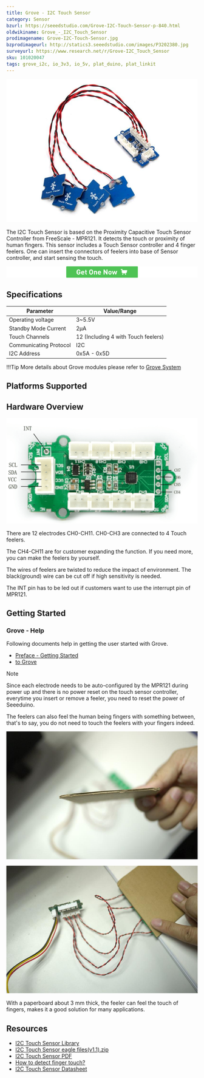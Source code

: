 ```yaml
---
title: Grove - I2C Touch Sensor
category: Sensor
bzurl: https://seeedstudio.com/Grove-I2C-Touch-Sensor-p-840.html
oldwikiname: Grove_-_I2C_Touch_Sensor
prodimagename: Grove-I2C-Touch-Sensor.jpg
bzprodimageurl: http://statics3.seeedstudio.com/images/P3202380.jpg
surveyurl: https://www.research.net/r/Grove-I2C_Touch_Sensor
sku: 101020047
tags: grove_i2c, io_3v3, io_5v, plat_duino, plat_linkit
---
```


![](https://raw.githubusercontent.com/SeeedDocument/Grove-I2C_Touch_Sensor/master/img/Grove-I2C-Touch-Sensor.jpg)

The I2C Touch Sensor is based on the Proximity Capacitive Touch Sensor Controller from FreeScale - MPR121. It detects the touch or proximity of human fingers. This sensor includes a Touch Sensor controller and 4 finger feelers. One can insert the connectors of feelers into base of Sensor controller, and start sensing the touch. 

[![](https://raw.githubusercontent.com/SeeedDocument/common/master/Get_One_Now_Banner.png)](http://www.seeedstudio.com/depot/Grove-I2C-Touch-Sensor-p-840.html)

Specifications
-------------

| Parameter              | Value/Range                         |
|------------------------|-------------------------------------|
| Operating voltage      | 3~5.5V                              |
| Standby Mode Current   | 2μA                                 |
| Touch Channels         | 12 (Including 4 with Touch feelers) |
| Communicating Protocol | I2C                                 |
| I2C Address            | 0x5A - 0x5D                         |

!!!Tip
    More details about Grove modules please refer to [Grove System](http://wiki.seeed.cc/Grove_System/)
    
Platforms Supported
-------------------

Hardware Overview
-----------------

![](https://raw.githubusercontent.com/SeeedDocument/Grove-I2C_Touch_Sensor/master/img/DSC_0030.png)

There are 12 electrodes CH0-CH11. CH0-CH3 are connected to 4 Touch feelers.

The CH4-CH11 are for customer expanding the function. If you need more, you can make the feelers by yourself.

The wires of feelers are twisted to reduce the impact of environment. The black(ground) wire can be cut off if high sensitivity is needed.

The INT pin has to be led out if customers want to use the interrupt pin of MPR121.

Getting Started
---------------

### **Grove - Help**

Following documents help in getting the user started with Grove.

-   [Preface - Getting Started](http://www.seeedstudio.com/document/pdf/Preface.pdf)
-   [to Grove](http://www.seeedstudio.com/document/pdf/Introduction%20to%20Grove.pdf)

<div class="admonition note">
<p class="admonition-title">Note</p>
Since each electrode needs to be auto-configured by the MPR121 during power up and there is no power reset on the touch sensor controller, everytime you insert or remove a feeler, you need to reset the power of Seeeduino.
</div>

The feelers can also feel the human being fingers with something between, that's to say, you do not need to touch the feelers with your fingers indeed.

![](https://raw.githubusercontent.com/SeeedDocument/Grove-I2C_Touch_Sensor/master/img/DSC_0026.jpg)

![](https://raw.githubusercontent.com/SeeedDocument/Grove-I2C_Touch_Sensor/master/img/DSC_0027.jpg)

With a paperboard about 3 mm thick, the feeler can feel the touch of fingers, makes it a good solution for many applications.

Resources
---------

-   [I2C Touch Sensor Library](https://github.com/Seeed-Studio/Grove_I2C_Touch_Sensor)
-   [I2C Touch Sensor eagle files(v1.1).zip](https://raw.githubusercontent.com/SeeedDocument/Grove-I2C_Touch_Sensor/master/res/I2C_Touch_Sensor_eagle_files-v1.1-.zip)
-   [I2C Touch Sensor PDF](https://raw.githubusercontent.com/SeeedDocument/Grove-I2C_Touch_Sensor/master/res/Grove-I2C_Color_sensor_v1.2.pdf)
-   [How to detect finger touch?](/How_to_detect_finger_touch?)
-   [I2C Touch Sensor Datasheet](https://raw.githubusercontent.com/SeeedDocument/Grove-I2C_Touch_Sensor/master/res/Freescale_Semiconductor;MPR121QR2.pdf)

<!-- This Markdown file was created from http://www.seeedstudio.com/wiki/Grove_-_I2C_Touch_Sensor -->
